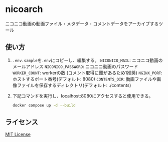 # nicoarch

ニコニコ動画の動画ファイル・メタデータ・コメントデータをアーカイブするツール

## 使い方

1. `.env.sample`を`.env`にコピーし、編集する。
    `NICONICO_MAIL`: ニコニコ動画のメールアドレス
    `NICONICO_PASSWORD`: ニコニコ動画のパスワード
    `WORKER_COUNT`: workerの数 (コメント取得に難があるため1推奨)
    `NGINX_PORT`: ホストするポート番号(デフォルト: 8080)
    `CONTENTS_DIR`: 動画ファイルや画像ファイルを保存するディレクトリ(デフォルト: ./contents)

2. 下記コマンドを実行し、localhost:8080にアクセスすると使用できる。

    ```sh
    docker compose up -d --build
    ```

## ライセンス
[MIT License](LICENSE)
